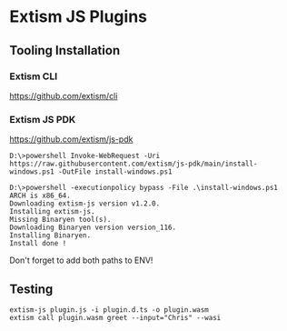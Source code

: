 # Extism JS Plugins

## Tooling Installation

### Extism CLI

https://github.com/extism/cli

### Extism JS PDK

https://github.com/extism/js-pdk

```
D:\>powershell Invoke-WebRequest -Uri https://raw.githubusercontent.com/extism/js-pdk/main/install-windows.ps1 -OutFile install-windows.ps1

D:\>powershell -executionpolicy bypass -File .\install-windows.ps1
ARCH is x86_64.
Downloading extism-js version v1.2.0.
Installing extism-js.
Missing Binaryen tool(s).
Downloading Binaryen version version_116.
Installing Binaryen.
Install done !
```

Don't forget to add both paths to ENV!

## Testing

```
extism-js plugin.js -i plugin.d.ts -o plugin.wasm
extism call plugin.wasm greet --input="Chris" --wasi
```

